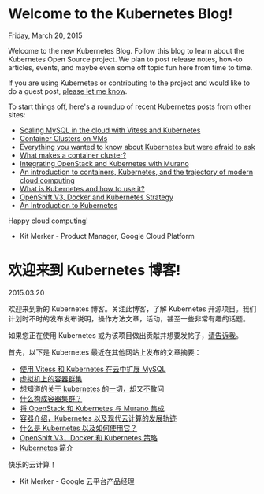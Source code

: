 # Welcome to the Kubernetes Blog!

Friday, March 20, 2015



Welcome to the new Kubernetes Blog. Follow this blog to learn about the Kubernetes Open Source project. We plan to post release notes, how-to articles, events, and maybe even some off topic fun here from time to time.

If you are using Kubernetes or contributing to the project and would like to do a guest post, [please let me know](mailto:kitm@google.com).

To start things off, here's a roundup of recent Kubernetes posts from other sites:

-   [Scaling MySQL in the cloud with Vitess and Kubernetes](http://googlecloudplatform.blogspot.com/2015/03/scaling-MySQL-in-the-cloud-with-Vitess-and-Kubernetes.html)
-   [Container Clusters on VMs](http://googlecloudplatform.blogspot.com/2015/02/container-clusters-on-vms.html)
-   [Everything you wanted to know about Kubernetes but were afraid to ask](http://googlecloudplatform.blogspot.com/2015/01/everything-you-wanted-to-know-about-Kubernetes-but-were-afraid-to-ask.html)
-   [What makes a container cluster?](http://googlecloudplatform.blogspot.com/2015/01/what-makes-a-container-cluster.html)
-   [Integrating OpenStack and Kubernetes with Murano](https://www.mirantis.com/blog/integrating-openstack-and-kubernetes-with-murano/)
-   [An introduction to containers, Kubernetes, and the trajectory of modern cloud computing](http://googlecloudplatform.blogspot.com/2015/01/in-coming-weeks-we-will-be-publishing.html)
-   [What is Kubernetes and how to use it?](http://www.centurylinklabs.com/what-is-kubernetes-and-how-to-use-it/)
-   [OpenShift V3, Docker and Kubernetes Strategy](https://blog.openshift.com/v3-docker-kubernetes-interview/)
-   [An Introduction to Kubernetes](https://www.digitalocean.com/community/tutorials/an-introduction-to-kubernetes)

Happy cloud computing!

-   Kit Merker - Product Manager, Google Cloud Platform



# 欢迎来到 Kubernetes 博客!

2015.03.20



欢迎来到新的 Kubernetes 博客。关注此博客，了解 Kubernetes 开源项目。我们计划时不时的发布发布说明，操作方法文章，活动，甚至一些非常有趣的话题。

如果您正在使用 Kubernetes 或为该项目做出贡献并想要发帖子，[请告诉我](mailto:kitm@google.com)。

首先，以下是 Kubernetes 最近在其他网站上发布的文章摘要：

-   [使用 Vitess 和 Kubernetes 在云中扩展 MySQL](http://googlecloudplatform.blogspot.com/2015/03/scaling-MySQL-in-the-cloud-with-Vitess-and-Kubernetes.html)
-   [虚拟机上的容器群集](http://googlecloudplatform.blogspot.com/2015/02/container-clusters-on-vms.html)
-   [想知道的关于 kubernetes 的一切，却又不敢问](http://googlecloudplatform.blogspot.com/2015/01/everything-you-wanted-to-know-about-Kubernetes-but-were-afraid-to-ask.html)
-   [什么构成容器集群？](http://googlecloudplatform.blogspot.com/2015/01/what-makes-a-container-cluster.html)
-   [将 OpenStack 和 Kubernetes 与 Murano 集成](https://www.mirantis.com/blog/integrating-openstack-and-kubernetes-with-murano/)
-   [容器介绍，Kubernetes 以及现代云计算的发展轨迹](http://googlecloudplatform.blogspot.com/2015/01/in-coming-weeks-we-will-be-publishing.html)
-   [什么是 Kubernetes 以及如何使用它？](http://www.centurylinklabs.com/what-is-kubernetes-and-how-to-use-it/)
-   [OpenShift V3，Docker 和 Kubernetes 策略](https://blog.openshift.com/v3-docker-kubernetes-interview/)
-   [Kubernetes 简介](https://www.digitalocean.com/community/tutorials/an-introduction-to-kubernetes)

快乐的云计算！

-   Kit Merker - Google 云平台产品经理